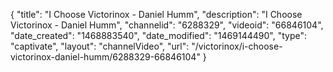 {
    "title": "I Choose Victorinox - Daniel Humm",
    "description": "I Choose Victorinox - Daniel Humm",
    "channelid": "6288329",
    "videoid": "66846104",
    "date_created": "1468883540",
    "date_modified": "1469144490",
    "type": "captivate",
    "layout": "channelVideo",
    "url": "\/victorinox\/i-choose-victorinox-daniel-humm\/6288329-66846104"
}